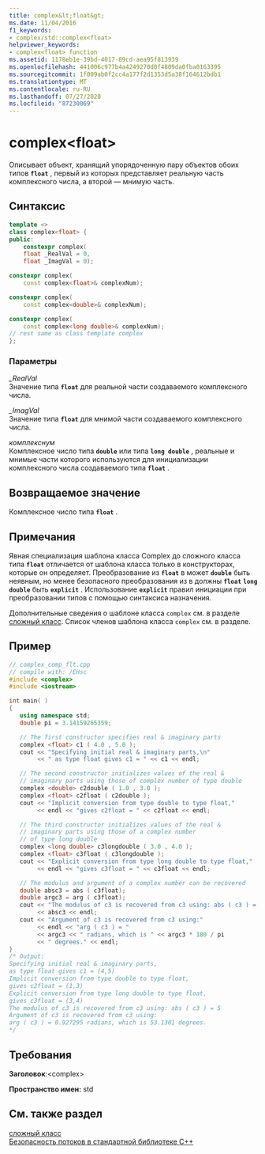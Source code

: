 ```yaml
---
title: complex&lt;float&gt;
ms.date: 11/04/2016
f1_keywords:
- complex/std::complex<float>
helpviewer_keywords:
- complex<float> function
ms.assetid: 1178eb1e-39bd-4017-89cd-aea95f813939
ms.openlocfilehash: 441006c977b4a4249270d0f4809da0fba0163395
ms.sourcegitcommit: 1f009ab0f2cc4a177f2d1353d5a38f164612bdb1
ms.translationtype: MT
ms.contentlocale: ru-RU
ms.lasthandoff: 07/27/2020
ms.locfileid: "87230069"
---
```

# <a name="complexltfloatgt"></a>complex&lt;float&gt;

Описывает объект, хранящий упорядоченную пару объектов обоих типов **`float`** , первый из которых представляет реальную часть комплексного числа, а второй — мнимую часть.

## <a name="syntax"></a>Синтаксис

```cpp
template <>
class complex<float> {
public:
    constexpr complex(
    float _RealVal = 0,
    float _ImagVal = 0);

constexpr complex(
    const complex<float>& complexNum);

constexpr complex(
    const complex<double>& complexNum);

constexpr complex(
    const complex<long double>& complexNum);
// rest same as class template complex
};
```

### <a name="parameters"></a>Параметры

*_RealVal*\
Значение типа **`float`** для реальной части создаваемого комплексного числа.

*_ImagVal*\
Значение типа **`float`** для мнимой части создаваемого комплексного числа.

*комплекснум*\
Комплексное число типа **`double`** или типа **`long double`** , реальные и мнимые части которого используются для инициализации комплексного числа создаваемого типа **`float`** .

## <a name="return-value"></a>Возвращаемое значение

Комплексное число типа **`float`** .

## <a name="remarks"></a>Примечания

Явная специализация шаблона класса Complex до сложного класса типа **`float`** отличается от шаблона класса только в конструкторах, которые он определяет. Преобразование из **`float`** в может **`double`** быть неявным, но менее безопасного преобразования из в должны **`float`** **`long double`** быть **`explicit`** . Использование **`explicit`** правил инициации при преобразовании типов с помощью синтаксиса назначения.

Дополнительные сведения о шаблоне класса `complex` см. в разделе [сложный класс](../standard-library/complex-class.md). Список членов шаблона класса `complex` см. в разделе.

## <a name="example"></a>Пример

```cpp
// complex_comp_flt.cpp
// compile with: /EHsc
#include <complex>
#include <iostream>

int main( )
{
   using namespace std;
   double pi = 3.14159265359;

   // The first constructor specifies real & imaginary parts
   complex <float> c1 ( 4.0 , 5.0 );
   cout << "Specifying initial real & imaginary parts,\n"
        << " as type float gives c1 = " << c1 << endl;

   // The second constructor initializes values of the real &
   // imaginary parts using those of complex number of type double
   complex <double> c2double ( 1.0 , 3.0 );
   complex <float> c2float ( c2double );
   cout << "Implicit conversion from type double to type float,"
        << endl << "gives c2float = " << c2float << endl;

   // The third constructor initializes values of the real &
   // imaginary parts using those of a complex number
   // of type long double
   complex <long double> c3longdouble ( 3.0 , 4.0 );
   complex <float> c3float ( c3longdouble );
   cout << "Explicit conversion from type long double to type float,"
        << endl << "gives c3float = " << c3float << endl;

   // The modulus and argument of a complex number can be recovered
   double absc3 = abs ( c3float);
   double argc3 = arg ( c3float);
   cout << "The modulus of c3 is recovered from c3 using: abs ( c3 ) = "
        << absc3 << endl;
   cout << "Argument of c3 is recovered from c3 using:"
        << endl << "arg ( c3 ) = "
        << argc3 << " radians, which is " << argc3 * 180 / pi
        << " degrees." << endl;
}
/* Output:
Specifying initial real & imaginary parts,
as type float gives c1 = (4,5)
Implicit conversion from type double to type float,
gives c2float = (1,3)
Explicit conversion from type long double to type float,
gives c3float = (3,4)
The modulus of c3 is recovered from c3 using: abs ( c3 ) = 5
Argument of c3 is recovered from c3 using:
arg ( c3 ) = 0.927295 radians, which is 53.1301 degrees.
*/
```

## <a name="requirements"></a>Требования

**Заголовок**:\<complex>

**Пространство имен:** std

## <a name="see-also"></a>См. также раздел

[сложный класс](../standard-library/complex-class.md)\
[Безопасность потоков в стандартной библиотеке C++](../standard-library/thread-safety-in-the-cpp-standard-library.md)
